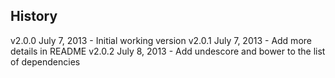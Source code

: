 ## History

v2.0.0 July 7, 2013
	- Initial working version
v2.0.1 July 7, 2013
	- Add more details in README
v2.0.2 July 8, 2013
	- Add undescore and bower to the list of dependencies
